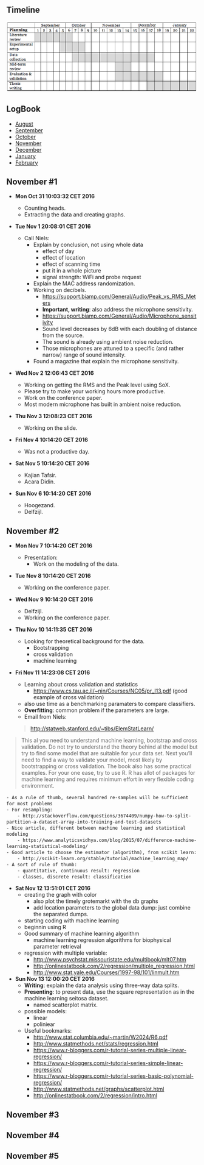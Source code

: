 Timeline
--------
![alt tag](master-thesis-timeline.png)

LogBook
-------
- [August](https://github.com/gtrdp/masters-thesis-guntur/blob/master/LogBook/00-august.md)
- [September](https://github.com/gtrdp/masters-thesis-guntur/blob/master/LogBook/01-september.md)
- [October](https://github.com/gtrdp/masters-thesis-guntur/blob/master/LogBook/02-october.md)
- [November](https://github.com/gtrdp/masters-thesis-guntur/blob/master/LogBook/03-november.md)
- [December](https://github.com/gtrdp/masters-thesis-guntur/blob/master/LogBook/04-december.md)
- [January](https://github.com/gtrdp/masters-thesis-guntur/blob/master/LogBook/05-january.md)
- [February](https://github.com/gtrdp/masters-thesis-guntur/blob/master/LogBook/06-february.md)

November #1
-----------
- **Mon Oct 31 10:03:32 CET 2016**
	- Counting heads.
	- Extracting the data and creating graphs.
	
- **Tue Nov  1 20:08:01 CET 2016**
	- Call Niels:
		- Explain by conclusion, not using whole data
			- effect of day
			- effect of location
			- effect of scanning time
			- put it in a whole picture
			- signal strength: WiFi and probe request
		- Explain the MAC address randomization.
		- Working on decibels.
			- https://support.biamp.com/General/Audio/Peak_vs_RMS_Meters
			- **Important, writing**: also address the microphone sensitivity.
			- https://support.biamp.com/General/Audio/Microphone_sensitivity
			- Sound level decreases by 6dB with each doubling of distance from the source.
			- The sound is already using ambient noise reduction.
			- Those microphones are attuned to a specific (and rather narrow) range of sound intensity.
		- Found a magazine that explain the microphone sensitivity.

- **Wed Nov  2 12:06:43 CET 2016**
	- Working on getting the RMS and the Peak level using SoX.
	- Please try to make your working hours more productive.
	- Work on the conference paper.
	- Most modern microphone has built in ambient noise reduction.

- **Thu Nov  3 12:08:23 CET 2016**
	- Working on the slide.

- **Fri Nov  4 10:14:20 CET 2016**
	- Was not a productive day.
	
- **Sat Nov  5 10:14:20 CET 2016**
	- Kajian Tafsir.
	- Acara Didin.
	
- **Sun Nov  6 10:14:20 CET 2016**
	- Hoogezand.
	- Delfzijl.	

November #2
-----------
- **Mon Nov  7 10:14:20 CET 2016**
	- Presentation:
		- Work on the modeling of the data.
		
- **Tue Nov  8 10:14:20 CET 2016**
	- Working on the conference paper.
	
- **Wed Nov  9 10:14:20 CET 2016**
	- Delfzijl.
	- Working on the conference paper.
	
- **Thu Nov 10 14:11:35 CET 2016**
	- Looking for theoretical background for the data.
		- Bootstrapping
		- cross validation
		- machine learning

- **Fri Nov 11 14:23:08 CET 2016**
	- Learning about cross validation and statistics
		- https://www.cs.tau.ac.il/~nin/Courses/NC05/pr_l13.pdf (good example of cross validation)
	- also use time as a benchmarking paramaters to compare classifiers.
	- **Overfitting**: common problem if the parameters are large.
	- Email from Niels:
	
	> http://statweb.stanford.edu/~tibs/ElemStatLearn/
> This al you need to understand machine learning, bootstrap and cross validation. Do not try to understand the theory behind al the model but try to find some model that are suitable for your data set. Next you’ll need to find a way to validate your model, most likely by bootstrapping or cross validation. 
> The book also has some practical examples. For your one ease, try to use R. R has allot of packages for machine learning and requires minimum effort in very flexible coding environment.

	- As a rule of thumb, several hundred re-samples will be sufficient for most problems
	- For resampling:
		- http://stackoverflow.com/questions/3674409/numpy-how-to-split-partition-a-dataset-array-into-training-and-test-datasets
	- Nice article, different between machine learning and statistical modeling
		- https://www.analyticsvidhya.com/blog/2015/07/difference-machine-learning-statistical-modeling/
	- Good article to choose the estimator (algorithm), from scikit learn:
		- http://scikit-learn.org/stable/tutorial/machine_learning_map/
	- A sort of rule of thumb:
		- quantitative, continuous result: regression
		- classes, discrete result: classification
		
- **Sat Nov 12 13:51:01 CET 2016**
	- creating the graph with color
		- also plot the timely grotemarkt with the db graphs
		- add location parameters to the global data dump: just combine the separated dumps.
	- starting coding with machine learning
	- beginnin using R
	- Good summary of machine learning algorithm
		- machine learning regression algorithms for biophysical parameter retrieval
	- regression with multiple variable:
		- http://www.psychstat.missouristate.edu/multibook/mlt07.htm
		- http://onlinestatbook.com/2/regression/multiple_regression.html
		- http://www.stat.yale.edu/Courses/1997-98/101/linmult.htm
- **Sun Nov 13 12:00:20 CET 2016**
	- **Writing**: explain the data analysis using three-way data splits.
	- **Presenting**: to present data, use the square representation as in the machine learning seitosa dataset.
		- named scatterplot matrix.
	- possible models:
		- linear
		- poliniear
	- Useful bookmarks:
		- http://www.stat.columbia.edu/~martin/W2024/R6.pdf
		- http://www.statmethods.net/stats/regression.html
		- https://www.r-bloggers.com/r-tutorial-series-multiple-linear-regression/
		- https://www.r-bloggers.com/r-tutorial-series-simple-linear-regression/
		- https://www.r-bloggers.com/r-tutorial-series-basic-polynomial-regression/
		- http://www.statmethods.net/graphs/scatterplot.html
		- http://onlinestatbook.com/2/regression/intro.html

November #3
-----------

November #4
-----------

November #5
-----------